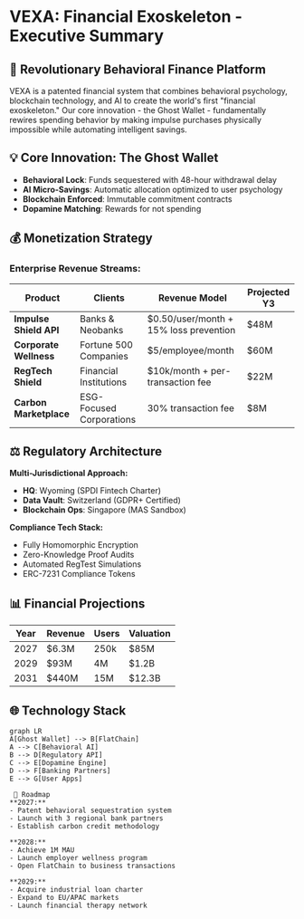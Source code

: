 # VEXA: Financial Exoskeleton - Executive Summary

## 🚀 Revolutionary Behavioral Finance Platform
VEXA is a patented financial system that combines behavioral psychology, blockchain technology, and AI to create the world's first "financial exoskeleton." Our core innovation - the Ghost Wallet - fundamentally rewires spending behavior by making impulse purchases physically impossible while automating intelligent savings.

## 💡 Core Innovation: The Ghost Wallet
- **Behavioral Lock**: Funds sequestered with 48-hour withdrawal delay
- **AI Micro-Savings**: Automatic allocation optimized to user psychology
- **Blockchain Enforced**: Immutable commitment contracts
- **Dopamine Matching**: Rewards for not spending

## 💰 Monetization Strategy
### Enterprise Revenue Streams:
| **Product** | **Clients** | **Revenue Model** | **Projected Y3** |
|-------------|------------|-------------------|------------------|
| **Impulse Shield API** | Banks & Neobanks | $0.50/user/month + 15% loss prevention | $48M |
| **Corporate Wellness** | Fortune 500 Companies | $5/employee/month | $60M |
| **RegTech Shield** | Financial Institutions | $10k/month + per-transaction fee | $22M |
| **Carbon Marketplace** | ESG-Focused Corporations | 30% transaction fee | $8M |

## ⚖️ Regulatory Architecture
**Multi-Jurisdictional Approach:**
- **HQ**: Wyoming (SPDI Fintech Charter)
- **Data Vault**: Switzerland (GDPR+ Certified)
- **Blockchain Ops**: Singapore (MAS Sandbox)

**Compliance Tech Stack:**
- Fully Homomorphic Encryption
- Zero-Knowledge Proof Audits
- Automated RegTest Simulations
- ERC-7231 Compliance Tokens

## 📊 Financial Projections
| **Year** | **Revenue** | **Users** | **Valuation** |
|----------|-------------|-----------|---------------|
| 2027 | $6.3M | 250k | $85M |
| 2029 | $93M | 4M | $1.2B |
| 2031 | $440M | 15M | $12.3B |

## 🌐 Technology Stack
```mermaid
graph LR
A[Ghost Wallet] --> B[FlatChain]
A --> C[Behavioral AI]
B --> D[Regulatory API]
C --> E[Dopamine Engine]
D --> F[Banking Partners]
E --> G[User Apps]

 🚀 Roadmap
**2027:**
- Patent behavioral sequestration system
- Launch with 3 regional bank partners
- Establish carbon credit methodology

**2028:**
- Achieve 1M MAU
- Launch employer wellness program
- Open FlatChain to business transactions

**2029:**
- Acquire industrial loan charter
- Expand to EU/APAC markets
- Launch financial therapy network
